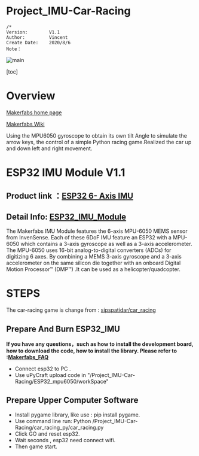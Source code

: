 # Project_IMU-Car-Racing

```
/*
Version:		V1.1
Author:			Vincent
Create Date:	2020/8/6
Note：
```

![main](md_pic/show.gif)

[toc]

# Overview

[Makerfabs home page](https://www.makerfabs.com/)

[Makerfabs Wiki](https://makerfabs.com/wiki/index.php?title=Main_Page)



Using the MPU6050 gyroscope to obtain its own tilt Angle to simulate the arrow keys, the control of a simple Python racing game.Realized the car up and down left and right movement.



# ESP32 IMU Module V1.1

## Product link ：[ESP32 6- Axis IMU](https://www.makerfabs.com/esp32-6-axis-imu.html) 

## Detail Info: [ESP32_IMU_Module](https://github.com/Makerfabs/ESP32_IMU_Module)

The Makerfabs IMU Module features the 6-axis MPU-6050 MEMS sensor from InvenSense. Each of these 6DoF IMU feature an ESP32 with a MPU-6050 which contains a 3-axis gyroscope as well as a 3-axis accelerometer. The MPU-6050 uses 16-bit analog-to-digital converters (ADCs) for digitizing 6 axes. By combining a MEMS 3-axis gyroscope and a 3-axis accelerometer on the same silicon die together with an onboard Digital Motion Processor™ (DMP™) .It can be used as a helicopter/quadcopter.

# STEPS

The car-racing game is change from : [sipspatidar/car_racing](https://github.com/sipspatidar/car_racing)

## Prepare And Burn ESP32_IMU

**If you have any questions，such as how to install the development board, how to download the code, how to install the library. Please refer to :[Makerfabs_FAQ](https://github.com/Makerfabs/Makerfabs_FAQ)**

- Connect esp32 to PC .
- Use uPyCraft upload code in "/Project_IMU-Car-Racing/ESP32_mpu6050/workSpace"



## Prepare Upper Computer Software

- Install pygame library, like use : pip install pygame.
- Use command line run: Python /Project_IMU-Car-Racing/car_racing_py/car_racing.py
- Click GO and reset esp32.
- Wait seconds , esp32 need connect wifi.
- Then game start.